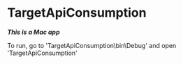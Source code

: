 # TargetApiConsumption

***This is a Mac app***

To run, go to 'TargetApiConsumption\bin\Debug\' and open 'TargetApiConsumption'
